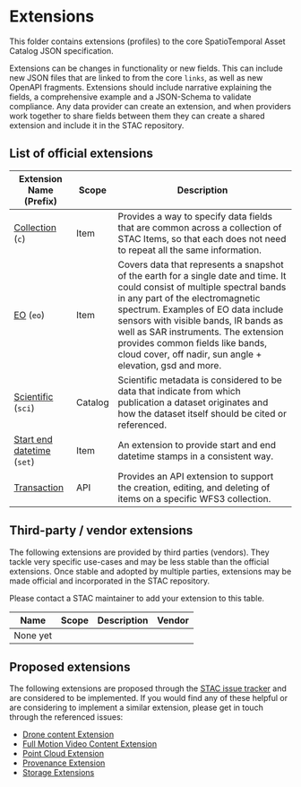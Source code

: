 # Extensions

This folder contains extensions (profiles) to the core SpatioTemporal Asset Catalog JSON specification. 

Extensions can be changes in functionality or new fields. This can include new JSON files that are linked to from the core `links`, as well as new OpenAPI fragments. Extensions should include narrative explaining the fields, a comprehensive example and a JSON-Schema to validate compliance. Any data provider can create an extension, and when providers work together to share fields between them they can create a shared extension and include it in the STAC repository.

## List of official extensions

| Extension Name (Prefix)                                      | Scope   | Description                                                  |
| ------------------------------------------------------------ | ------- | ------------------------------------------------------------ |
| [Collection](stac-collection-spec.md) (`c`)                  | Item    | Provides a way to specify data fields that are common across a collection of STAC Items, so that each does not need to repeat all the same information. |
| [EO](stac-eo-spec.md) (`eo`)                                 | Item    | Covers data that represents a snapshot of the earth for a single date and time. It could consist of multiple spectral bands in any part of the electromagnetic spectrum. Examples of EO data include sensors with visible bands, IR bands as well as SAR instruments. The extension provides common fields like bands, cloud cover, off nadir, sun angle + elevation, gsd and more. |
| [Scientific](scientific/) (`sci`)                            | Catalog | Scientific metadata is considered to be data that indicate from which publication a dataset originates and how the dataset itself should be cited or referenced. |
| [Start end datetime](stac-start-end-datetime-spec.md) (`set`) | Item    | An extension to provide start and end datetime stamps in a consistent way. |
| [Transaction](transaction/)                                  | API     | Provides an API extension to support the creation, editing, and deleting of items on a specific WFS3 collection. |

## Third-party / vendor extensions

The following extensions are provided by third parties (vendors). They tackle very specific use-cases and may be less stable than the official extensions. Once stable and adopted by multiple parties, extensions may be made official and incorporated in the STAC repository.

Please contact a STAC maintainer to add your extension to this table.

| Name     | Scope | Description | Vendor |
| -------- | ----- | ----------- | ------ |
| None yet |       |             |        |

## Proposed extensions

The following extensions are proposed through the [STAC issue tracker](https://github.com/radiantearth/stac-spec/issues) and are considered to be implemented. If you would find any of these helpful or are considering to implement a similar extension, please get in touch through the referenced issues:

* [Drone content Extension](https://github.com/radiantearth/stac-spec/issues/149)
* [Full Motion Video Content Extension](https://github.com/radiantearth/stac-spec/issues/156)
* [Point Cloud Extension](https://github.com/radiantearth/stac-spec/issues/157)
* [Provenance Extension](https://github.com/radiantearth/stac-spec/issues/179)
* [Storage Extensions](https://github.com/radiantearth/stac-spec/issues/148)